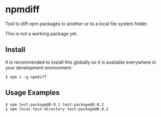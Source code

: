 # npmdiff
Tool to diff npm packages to another or to a local file system folder.

This is not a working package yet.

## Install
It is recommended to install this globally so it is available everywhere in
your development environment.

    $ npm i -g npmdiff


## Usage Examples

    $ npm test-package@0.0.1 test-package@0.0.2
    $ npm local-test-directory test-package@0.0.2

